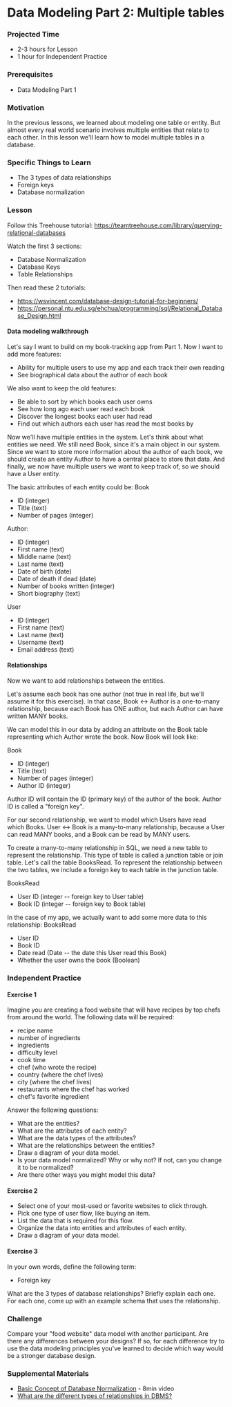 # Data Modeling Part 2: Multiple tables

### Projected Time

- 2-3 hours for Lesson
- 1 hour for Independent Practice

### Prerequisites

- Data Modeling Part 1

### Motivation

In the previous lessons, we learned about modeling one table or entity. But almost every real world scenario involves multiple entities that relate to each other. In this lesson we'll learn how to model multiple tables in a database.

### Specific Things to Learn

- The 3 types of data relationships
- Foreign keys
- Database normalization

### Lesson

Follow this Treehouse tutorial: https://teamtreehouse.com/library/querying-relational-databases

Watch the first 3 sections:

- Database Normalization
- Database Keys
- Table Relationships

Then read these 2 tutorials:

- https://wsvincent.com/database-design-tutorial-for-beginners/
- https://personal.ntu.edu.sg/ehchua/programming/sql/Relational_Database_Design.html

#### Data modeling walkthrough

Let's say I want to build on my book-tracking app from Part 1. Now I want to add more features:

- Ability for multiple users to use my app and each track their own reading
- See biographical data about the author of each book

We also want to keep the old features:

- Be able to sort by which books each user owns
- See how long ago each user read each book
- Discover the longest books each user had read
- Find out which authors each user has read the most books by

Now we'll have multiple entities in the system. Let's think about what entities we need. We still need Book, since it's a main object in our system. Since we want to store more information about the author of each book, we should create an entity Author to have a central place to store that data. And finally, we now have multiple users we want to keep track of, so we should have a User entity.

The basic attributes of each entity could be:
Book

- ID (integer)
- Title (text)
- Number of pages (integer)

Author:

- ID (integer)
- First name (text)
- Middle name (text)
- Last name (text)
- Date of birth (date)
- Date of death if dead (date)
- Number of books written (integer)
- Short biography (text)

User

- ID (integer)
- First name (text)
- Last name (text)
- Username (text)
- Email address (text)

#### Relationships

Now we want to add relationships between the entities.

Let's assume each book has one author (not true in real life, but we'll assume it for this exercise). In that case, Book <-> Author is a one-to-many relationship, because each Book has ONE author, but each Author can have written MANY books.

We can model this in our data by adding an attribute on the Book table representing which Author wrote the book. Now Book will look like:

Book

- ID (integer)
- Title (text)
- Number of pages (integer)
- Author ID (integer)

Author ID will contain the ID (primary key) of the author of the book. Author ID is called a "foreign key".

For our second relationship, we want to model which Users have read which Books. User <-> Book is a many-to-many relationship, because a User can read MANY books, and a Book can be read by MANY users.

To create a many-to-many relationship in SQL, we need a new table to represent the relationship. This type of table is called a junction table or join table. Let's call the table BooksRead. To represent the relationship between the two tables, we include a foreign key to each table in the junction table.

BooksRead

- User ID (integer -- foreign key to User table)
- Book ID (integer -- foreign key to Book table)

In the case of my app, we actually want to add some more data to this relationship:
BooksRead

- User ID
- Book ID
- Date read (Date -- the date this User read this Book)
- Whether the user owns the book (Boolean)

### Independent Practice

#### Exercise 1

Imagine you are creating a food website that will have recipes by top chefs from around the world. The following data will be required:

- recipe name
- number of ingredients
- ingredients
- difficulty level
- cook time
- chef (who wrote the recipe)
- country (where the chef lives)
- city (where the chef lives)
- restaurants where the chef has worked
- chef's favorite ingredient

Answer the following questions:

- What are the entities?
- What are the attributes of each entity?
- What are the data types of the attributes?
- What are the relationships between the entities?
- Draw a diagram of your data model.
- Is your data model normalized? Why or why not? If not, can you change it to be normalized?
- Are there other ways you might model this data?

#### Exercise 2

- Select one of your most-used or favorite websites to click through.
- Pick one type of user flow, like buying an item.
- List the data that is required for this flow.
- Organize the data into entities and attributes of each entity.
- Draw a diagram of your data model.

#### Exercise 3

In your own words, define the following term:

- Foreign key

What are the 3 types of database relationships? Briefly explain each one. For each one, come up with an example schema that uses the relationship.

### Challenge

Compare your "food website" data model with another participant. Are there any differences between your designs? If so, for each difference try to use the data modeling principles you've learned to decide which way would be a stronger database design.

### Supplemental Materials

- [Basic Concept of Database Normalization](https://www.youtube.com/watch?v=xoTyrdT9SZI) - 8min video
- [What are the different types of relationships in DBMS?](https://afteracademy.com/blog/what-are-the-different-types-of-relationships-in-dbms)
